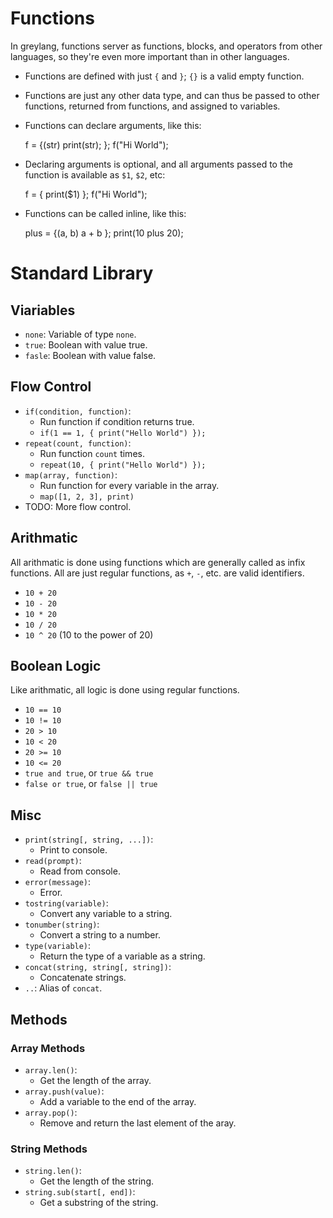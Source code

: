 # Functions

In greylang, functions server as functions, blocks, and operators from other
languages, so they're even more important than in other languages.

* Functions are defined with just `{` and `}`; `{}` is a valid empty function.
* Functions are just any other data type, and can thus be passed to other
  functions, returned from functions, and assigned to variables.
* Functions can declare arguments, like this:

	f = {(str)
		print(str);
	};
	f("Hi World");

* Declaring arguments is optional, and all arguments passed to the function is
  available as `$1`, `$2`, etc:

	f = { print($1) };
	f("Hi World");

* Functions can be called inline, like this:

	plus = {(a, b) a + b };
	print(10 plus 20);

# Standard Library

## Viariables

* `none`: Variable of type `none`.
* `true`: Boolean with value true.
* `fasle`: Boolean with value false.

## Flow Control

* `if(condition, function)`:
	* Run function if condition returns true.
	* `if(1 == 1, { print("Hello World") });`
* `repeat(count, function)`:
	* Run function `count` times.
	* `repeat(10, { print("Hello World") });`
* `map(array, function)`:
	* Run function for every variable in the array.
	* `map([1, 2, 3], print)`
* TODO: More flow control.

## Arithmatic

All arithmatic is done using functions which are generally called as infix
functions. All are just regular functions, as `+`, `-`, etc. are valid
identifiers.

* `10 + 20`
* `10 - 20`
* `10 * 20`
* `10 / 20`
* `10 ^ 20` (10 to the power of 20)

## Boolean Logic

Like arithmatic, all logic is done using regular functions.

* `10 == 10`
* `10 != 10`
* `20 > 10`
* `10 < 20`
* `20 >= 10`
* `10 <= 20`
* `true and true`, or `true && true`
* `false or true`, or `false || true`

## Misc

* `print(string[, string, ...])`:
	* Print to console.
* `read(prompt)`:
	* Read from console.
* `error(message)`:
	* Error.
* `tostring(variable)`:
	* Convert any variable to a string.
* `tonumber(string)`:
	* Convert a string to a number.
* `type(variable)`:
	* Return the type of a variable as a string.
* `concat(string, string[, string])`:
	* Concatenate strings.
* `..`: Alias of `concat`.

## Methods

### Array Methods

* `array.len()`:
	* Get the length of the array.
* `array.push(value)`:
	* Add a variable to the end of the array.
* `array.pop()`:
	* Remove and return the last element of the aray.

### String Methods

* `string.len()`:
	* Get the length of the string.
* `string.sub(start[, end])`:
	* Get a substring of the string.
